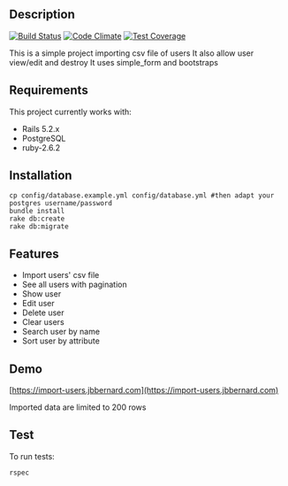 ## Description


[![Build Status](https://travis-ci.org/MoKuH/import_csv.png)](https://travis-ci.org/MoKuH/import_csv)
[![Code Climate](https://codeclimate.com/github/MoKuH/import_csv/badges/gpa.svg)](https://codeclimate.com/github/MoKuH/import_csv)
[![Test Coverage](https://codeclimate.com/github/MoKuH/import_csv/coverage.svg)](https://codeclimate.com/github/MoKuH/import_csv/coverage)

This is a simple project importing csv file of users
It also allow user view/edit and destroy
It uses simple_form and bootstraps


## Requirements

This project currently works with:

* Rails 5.2.x
* PostgreSQL
* ruby-2.6.2

## Installation


```
cp config/database.example.yml config/database.yml #then adapt your postgres username/password
bundle install
rake db:create
rake db:migrate
```
## Features

- Import users' csv file
- See all users with pagination
- Show user
- Edit user
- Delete user
- Clear users
- Search user by name
- Sort user by attribute

## Demo
[https://import-users.jbbernard.com](https://import-users.jbbernard.com)

Imported data are limited to 200 rows 

## Test
To run tests:
```
rspec
```
